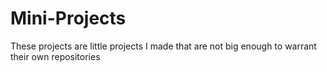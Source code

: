 <h1>Mini-Projects</h1>
These projects are little projects I made that are not big enough to warrant their own repositories
